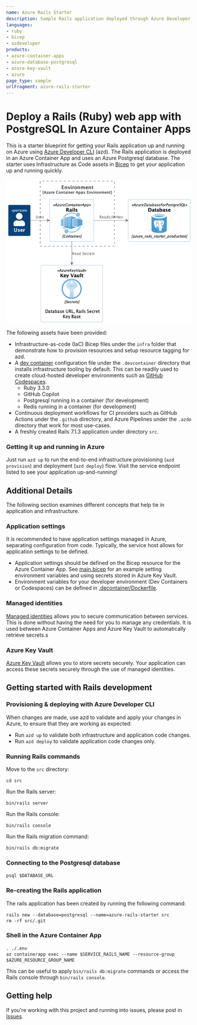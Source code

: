 ```yaml
---
name: Azure Rails Starter
description: Sample Rails application deployed through Azure Developer CLI (azd) on Azure Container App and Azure Database for PostgreSQL
languages:
- ruby
- bicep
- azdeveloper
products:
- azure-container-apps
- azure-database-postgresql
- azure-key-vault
- azure
page_type: sample
urlFragment: azure-rails-starter
---
```


# Deploy a Rails (Ruby) web app with PostgreSQL In Azure Container Apps 

This is a starter blueprint for getting your Rails application up and running on Azure using [Azure Developer CLI](https://learn.microsoft.com/en-us/azure/developer/azure-developer-cli/overview) (azd). The Rails application is deployed in an Azure Container App and uses an Azure Postgresql database. The starter uses Infrastructure as Code assets in [Bicep](https://aka.ms/bicep) to get your application up and running quickly.

![Azure Rails Starter Overview](assets/Azure%20Rails%20Starter%20Overview.png)

The following assets have been provided:

- Infrastructure-as-code (IaC) Bicep files under the `infra` folder that demonstrate how to provision resources and setup resource tagging for azd.
- A [dev container](https://containers.dev) configuration file under the `.devcontainer` directory that installs infrastructure tooling by default. This can be readily used to create cloud-hosted developer environments such as [GitHub Codespaces](https://aka.ms/codespaces).
  - Ruby 3.3.0 
  - GitHub Copilot
  - Postgresql running in a container (for development)
  - Redis running in a container (for development)
- Continuous deployment workflows for CI providers such as GitHub Actions under the `.github` directory, and Azure Pipelines under the `.azdo` directory that work for most use-cases.
- A freshly created Rails 7.1.3 application under directory `src`.


### Getting it up and running in Azure

Just run `azd up` to run the end-to-end infrastructure provisioning (`azd provision`) and deployment (`azd deploy`) flow. Visit the service endpoint listed to see your application up-and-running!

## Additional Details

The following section examines different concepts that help tie in application and infrastructure.

### Application settings

It is recommended to have application settings managed in Azure, separating configuration from code. Typically, the service host allows for application settings to be defined.

- Application settings should be defined on the Bicep resource for the Azure Container App. See [main.bicep](./infra/rails.bicep#L43) for an example setting environment variables and using secrets stored in Azure Key Vault.
- Environment variables for your developer environment (Dev Containers or Codespaces) can be defined in [.decontainer/Dockerfile](.devcontainer/Dockerfile).

### Managed identities

[Managed identities](https://learn.microsoft.com/en-us/azure/active-directory/managed-identities-azure-resources/overview) allows you to secure communication between services. This is done without having the need for you to manage any credentials. It is used between Azure Container Apps and Azure Key Vault to automatically retrieve secrets.s

### Azure Key Vault

[Azure Key Vault](https://learn.microsoft.com/en-us/azure/key-vault/general/overview) allows you to store secrets securely. Your application can access these secrets securely through the use of managed identities.

## Getting started with Rails development

### Provisioning & deploying with Azure Developer CLI

When changes are made, use azd to validate and apply your changes in Azure, to ensure that they are working as expected:

- Run `azd up` to validate both infrastructure and application code changes.
- Run `azd deploy` to validate application code changes only.

### Running Rails commands

Move to the `src` directory:

    cd src

Run the Rails server:

    bin/rails server

Run the Rails console:

    bin/rails console 

Run the Rails migration command:

    bin/rails db:migrate

### Connecting to the Postgresql database

    psql $DATABASE_URL

### Re-creating the Rails application

The rails application has been created by running the following command:

    rails new --database=postgresql --name=azure-rails-starter src
    rm -rf src/.git

### Shell in the Azure Container App 

    . ./.env
    az containerapp exec --name $SERVICE_RAILS_NAME --resource-group $AZURE_RESOURCE_GROUP_NAME

This can be useful to apply `bin/rails db:migrate` commands or access the Rails console through `bin/rails console`.

## Getting help

If you're working with this project and running into issues, please post in [Issues](/issues).